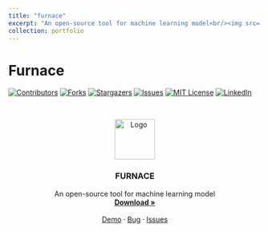 ```yaml
---
title: "furnace"
excerpt: "An open-source tool for machine learning model<br/><img src='../images/furnace.png' >"
collection: portfolio
---
```


# Furnace

<!-- PROJECT SHIELDS -->

[![Contributors][contributors-shield]][contributors-url]
[![Forks][forks-shield]][forks-url]
[![Stargazers][stars-shield]][stars-url]
[![Issues][issues-shield]][issues-url]
[![MIT License][license-shield]][license-url]
[![LinkedIn][linkedin-shield]][linkedin-url] 

<!-- PROJECT LOGO -->
<br />

<p align="center">
  <a href='https://xinyu-pu.github.io/images/furnace.png'>
    <img src='https://xinyu-pu.github.io/images/furnace.png' alt="Logo" width="80" height="80">
  </a>

  <h3 align="center">FURNACE</h3>
  <p align="center">
    An open-source tool for machine learning model
    <br />
    <a href="https://github.com/xinyu-pu/furnace"><strong>Download »</strong></a>
    <br />
    <br />
    <a href="https://github.com/xinyu-pu/furnace">Demo</a>
    ·
    <a href="https://github.com/xinyu-pu/furnace/issues">Bug</a>
    ·
    <a href="https://github.com/xinyu-pu/furnace/issues">Issues</a>
  </p>

</p>

<!-- links -->
[your-project-path]:xinyu-pu/furnace
[contributors-shield]: https://img.shields.io/github/contributors/xinyu-pu/furnace.svg?style=flat-square
[contributors-url]: https://github.com/xinyu-pu/furnace/graphs/contributors
[forks-shield]: https://img.shields.io/github/forks/xinyu-pu/furnace.svg?style=flat-square
[forks-url]: https://github.com/xinyu-pu/furnace/network/members
[stars-shield]: https://img.shields.io/github/stars/xinyu-pu/furnace.svg?style=flat-square
[stars-url]: https://github.com/xinyu-pu/furnace/stargazers
[issues-shield]: https://img.shields.io/github/issues/xinyu-pu/furnace.svg?style=flat-square
[issues-url]: https://img.shields.io/github/issues/xinyu-pu/furnace.svg
[license-shield]: https://img.shields.io/github/license/xinyu-pu/furnace.svg?style=flat-square
[license-url]: https://github.com/xinyu-pu/furnace/blob/master/LICENSE.txt
[linkedin-shield]: https://img.shields.io/badge/-LinkedIn-black.svg?style=flat-square&logo=linkedin&colorB=555
[linkedin-url]: https://linkedin.com/in/shaojintian